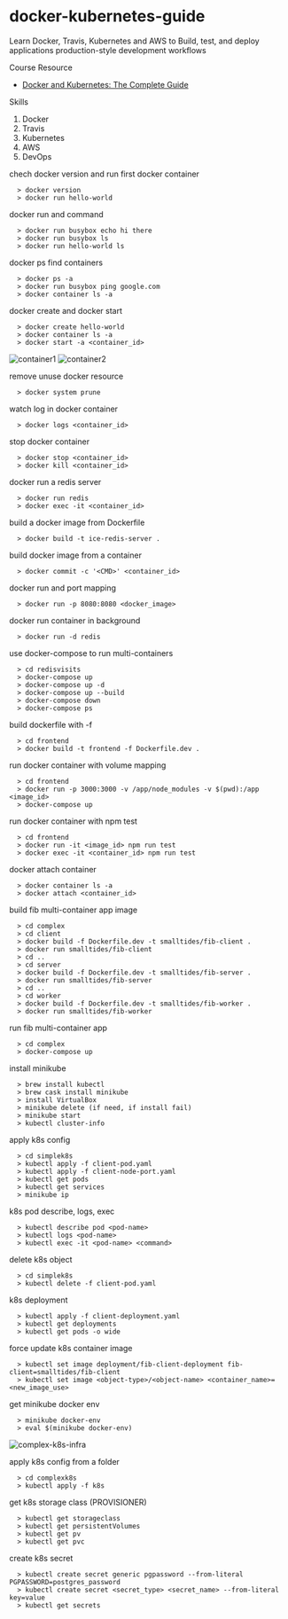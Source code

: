 # docker-kubernetes-guide
Learn Docker, Travis, Kubernetes and AWS to Build, test, and deploy applications production-style development workflows
 

Course Resource
* [Docker and Kubernetes: The Complete Guide](https://www.udemy.com/docker-and-kubernetes-the-complete-guide)  

Skills
1. Docker
2. Travis
3. Kubernetes
4. AWS
5. DevOps

chech docker version and run first docker container
```
  > docker version
  > docker run hello-world
```
docker run and command
```
  > docker run busybox echo hi there
  > docker run busybox ls
  > docker run hello-world ls
```
docker ps find containers
```
  > docker ps -a
  > docker run busybox ping google.com
  > docker container ls -a
```
docker create and docker start
```
  > docker create hello-world
  > docker container ls -a
  > docker start -a <container_id>
```
![](https://raw.githubusercontent.com/smalltide/docker-kubernetes-guide/master/img/container1.png "container1")
![](https://raw.githubusercontent.com/smalltide/docker-kubernetes-guide/master/img/container2.png "container2")

remove unuse docker resource
```
  > docker system prune
```
watch log in docker container
```
  > docker logs <container_id>
```
stop docker container
```
  > docker stop <container_id>
  > docker kill <container_id>
```
docker run a redis server
```
  > docker run redis
  > docker exec -it <container_id>
```
build a docker image from Dockerfile
```
  > docker build -t ice-redis-server .
```
build docker image from a container
```
  > docker commit -c '<CMD>' <container_id>
```
docker run and port mapping
```
  > docker run -p 8080:8080 <docker_image>
```
docker run container in background
```
  > docker run -d redis
```
use docker-compose to run multi-containers
```
  > cd redisvisits
  > docker-compose up
  > docker-compose up -d
  > docker-compose up --build
  > docker-compose down
  > docker-compose ps
```
build dockerfile with -f
```
  > cd frontend
  > docker build -t frontend -f Dockerfile.dev .
```
run docker container with volume mapping
```
  > cd frontend
  > docker run -p 3000:3000 -v /app/node_modules -v $(pwd):/app <image_id>
  > docker-compose up
```
run docker container with npm test
```
  > cd frontend
  > docker run -it <image_id> npm run test
  > docker exec -it <container_id> npm run test
```
docker attach container
```
  > docker container ls -a
  > docker attach <container_id>
```
build fib multi-container app image
```
  > cd complex
  > cd client
  > docker build -f Dockerfile.dev -t smalltides/fib-client .
  > docker run smalltides/fib-client
  > cd ..
  > cd server
  > docker build -f Dockerfile.dev -t smalltides/fib-server .
  > docker run smalltides/fib-server
  > cd ..
  > cd worker
  > docker build -f Dockerfile.dev -t smalltides/fib-worker .
  > docker run smalltides/fib-worker
```
run fib multi-container app
```
  > cd complex
  > docker-compose up
```
install minikube
```
  > brew install kubectl
  > brew cask install minikube
  > install VirtualBox
  > minikube delete (if need, if install fail)
  > minikube start
  > kubectl cluster-info
```
apply k8s config
```
  > cd simplek8s
  > kubectl apply -f client-pod.yaml
  > kubectl apply -f client-node-port.yaml
  > kubectl get pods
  > kubectl get services
  > minikube ip
```
k8s pod describe, logs, exec
```
  > kubectl describe pod <pod-name>
  > kubectl logs <pod-name>
  > kubectl exec -it <pod-name> <command>
```
delete k8s object
```
  > cd simplek8s
  > kubectl delete -f client-pod.yaml
```
k8s deployment
```
  > kubectl apply -f client-deployment.yaml
  > kubectl get deployments
  > kubectl get pods -o wide
```
force update k8s container image
```
  > kubectl set image deployment/fib-client-deployment fib-client=smalltides/fib-client
  > kubectl set image <object-type>/<object-name> <container_name>=<new_image_use>
```
get minikube docker env
```
  > minikube docker-env
  > eval $(minikube docker-env)
```

![](https://raw.githubusercontent.com/smalltide/docker-kubernetes-guide/master/img/complex-k8s-infra.png "complex-k8s-infra")

apply k8s config from a folder
```
  > cd complexk8s
  > kubectl apply -f k8s
```
get k8s storage class (PROVISIONER)
```
  > kubectl get storageclass
  > kubectl get persistentVolumes
  > kubectl get pv
  > kubectl get pvc
```
create k8s secret
```
  > kubectl create secret generic pgpassword --from-literal PGPASSWORD=postgres_password
  > kubectl create secret <secret_type> <secret_name> --from-literal key=value
  > kubectl get secrets
```